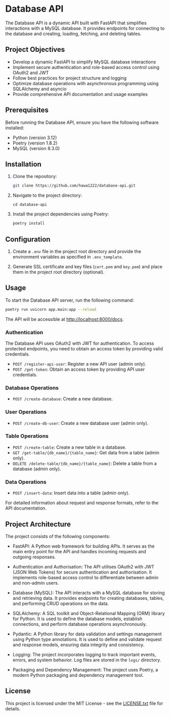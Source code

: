 # Database API

The Database API is a dynamic API built with FastAPI that simplifies interactions with a MySQL database. It provides endpoints for connecting to the database and creating, loading, fetching, and deleting tables.

## Project Objectives

- Develop a dynamic FastAPI to simplify MySQL database interactions
- Implement secure authentication and role-based access control using OAuth2 and JWT
- Follow best practices for project structure and logging
- Optimize database operations with asynchronous programming using SQLAlchemy and asyncio
- Provide comprehensive API documentation and usage examples

## Prerequisites

Before running the Database API, ensure you have the following software installed:
- Python (version 3.12)
- Poetry (version 1.8.2)
- MySQL (version 8.3.0)

## Installation

1. Clone the repository:
   ```bash
   git clone https://github.com/hawa1222/database-api.git
   ```

2. Navigate to the project directory:
   ```
   cd database-api
   ```

3. Install the project dependencies using Poetry:
   ```bash
   poetry install
   ```

## Configuration

1. Create a `.env` file in the project root directory and provide the environment variables as specified in `.env_template`.

2. Generate SSL certificate and key files (`cert.pem` and `key.pem`) and place them in the project root directory (optional).

## Usage

To start the Database API server, run the following command:

```bash
poetry run uvicorn app.main:app --reload
```

The API will be accessible at [http://localhost:8000/docs](http://localhost:8000/docs/).

### Authentication

The Database API uses OAuth2 with JWT for authentication. To access protected endpoints, you need to obtain an access token by providing valid credentials.

- `POST /register-api-user`: Register a new API user (admin only).
- `POST /get-token`: Obtain an access token by providing API user credentials.

### Database Operations

- `POST /create-database`: Create a new database.

### User Operations

- `POST /create-db-user`: Create a new database user (admin only).

### Table Operations

- `POST /create-table`: Create a new table in a database.
- `GET /get-table/{db_name}/{table_name}`: Get data from a table (admin only).
- `DELETE /delete-table/{db_name}/{table_name}`: Delete a table from a database (admin only).

### Data Operations

- `POST /insert-data`: Insert data into a table (admin only).

For detailed information about request and response formats, refer to the API documentation.

## Project Architecture

The project consists of the following components:

- FastAPI: A Python web framework for building APIs. It serves as the main entry point for the API and handles incoming requests and outgoing responses.

- Authentication and Authorisation: The API utilises OAuth2 with JWT (JSON Web Tokens) for secure authentication and authorisation. It implements role-based access control to differentiate between admin and non-admin users.

- Database (MySQL): The API interacts with a MySQL database for storing and retrieving data. It provides endpoints for creating databases, tables, and performing CRUD operations on the data.

- SQLAlchemy: A SQL toolkit and Object-Relational Mapping (ORM) library for Python. It is used to define the database models, establish connections, and perform database operations asynchronously.

- Pydantic: A Python library for data validation and settings management using Python type annotations. It is used to define and validate request and response models, ensuring data integrity and consistency.

- Logging: The project incorporates logging to track important events, errors, and system behavior. Log files are stored in the `logs/` directory.

- Packaging and Dependency Management: The project uses Poetry, a modern Python packaging and dependency management tool.


## License

This project is licensed under the MIT License - see the [LICENSE.txt](LICENSE.txt) file for details.
